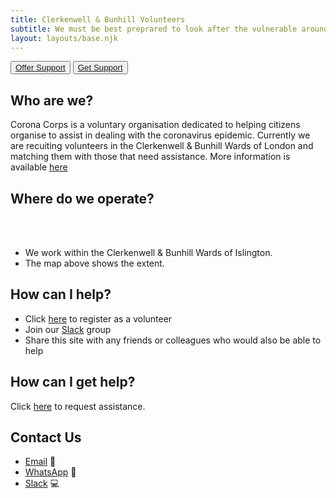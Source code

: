 ```yaml
---
title: Clerkenwell & Bunhill Volunteers
subtitle: We must be best preprared to look after the vulnerable around us and prevent COVID-19 spreading faster than our health services can cope.
layout: layouts/base.njk
---
```


<div class="button-container">
  <button class="bttn-simple bttn-lg bttn-royal"><a href="/volunteer">Offer Support</a></button>
  <button class="bttn-simple bttn-lg bttn-success"><a href="/assistance">Get Support</a></button>
</div>

## Who are we?
  Corona Corps is a voluntary organisation dedicated to helping citizens organise to assist in dealing with the coronavirus epidemic.
  Currently we are recuiting volunteers in the Clerkenwell & Bunhill Wards of London and matching them with those that need assistance.
  More information is available [here](/about)

## Where do we operate?

<br/>
<div id="map"></div>
<br/>

- We work within the Clerkenwell & Bunhill Wards of Islington.
- The map above shows the extent.

## How can I help?

 - Click [here](/volunteer) to register as a volunteer
 - Join our [Slack](https://join.slack.com/t/clerkenwellbu-vjp1442/shared_invite/zt-cv2fynw4-aF4sMPZXrnQTiijx6lVoxg) group
 - Share this site with any friends or colleagues who would also be able to help

## How can I get help?

 Click [here](/assistance) to request assistance.


## Contact Us

 - [Email](mailto:clerkenwellmutualaid@gmail.com) 	📧 
 - [WhatsApp](https://chat.whatsapp.com/JwbuyUUwb6J0sepXEgLShr) 📲
 - [Slack](https://join.slack.com/t/clerkenwellbu-vjp1442/shared_invite/zt-cv2fynw4-aF4sMPZXrnQTiijx6lVoxg) 💻